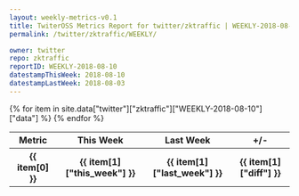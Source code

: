 ```yaml
---
layout: weekly-metrics-v0.1
title: TwiterOSS Metrics Report for twitter/zktraffic | WEEKLY-2018-08-10
permalink: /twitter/zktraffic/WEEKLY/

owner: twitter
repo: zktraffic
reportID: WEEKLY-2018-08-10
datestampThisWeek: 2018-08-10
datestampLastWeek: 2018-08-03
---
```


<table style="width: 100%">
    <tr>
        <th>Metric</th>
        <th>This Week</th>
        <th>Last Week</th>
        <th>+/-</th>
    </tr>
    {% for item in site.data["twitter"]["zktraffic"]["WEEKLY-2018-08-10"]["data"] %}
    <tr>
        <th>{{ item[0] }}</th>
        <th>{{ item[1]["this_week"] }}</th>
        <th>{{ item[1]["last_week"] }}</th>
        <th>{{ item[1]["diff"] }}</th>
    </tr>
    {% endfor %}
</table>

